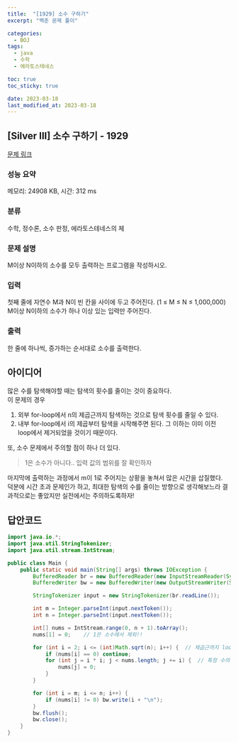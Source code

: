 ```yaml
---
title:  "[1929] 소수 구하기"
excerpt: "백준 문제 풀이"

categories:
  - BOJ
tags:
  - java
  - 수학
  - 에라토스테네스

toc: true
toc_sticky: true

date: 2023-03-18
last_modified_at: 2023-03-18
---
```

## [Silver III] 소수 구하기 - 1929 

[문제 링크](https://www.acmicpc.net/problem/1929) 

### 성능 요약

메모리: 24908 KB, 시간: 312 ms

### 분류

수학, 정수론, 소수 판정, 에라토스테네스의 체

### 문제 설명

<p>M이상 N이하의 소수를 모두 출력하는 프로그램을 작성하시오.</p>

### 입력 

 <p>첫째 줄에 자연수 M과 N이 빈 칸을 사이에 두고 주어진다. (1 ≤ M ≤ N ≤ 1,000,000) M이상 N이하의 소수가 하나 이상 있는 입력만 주어진다.</p>

### 출력 

 <p>한 줄에 하나씩, 증가하는 순서대로 소수를 출력한다.</p>

## 아이디어
많은 수를 탐색해야할 때는 탐색의 횟수를 줄이는 것이 중요하다.  
이 문제의 경우  
1. 외부 for-loop에서 n의 제곱근까지 탐색하는 것으로 탐색 횟수를 줄일 수 있다.  
2. 내부 for-loop에서 i의 제곱부터 탐색을 시작해주면 된다. 그 이하는 이미 이전 loop에서 제거되었을 것이기 때문이다.  

또, 소수 문제에서 주의할 점이 하나 더 있다.  
> 1은 소수가 아니다.. 입력 값의 범위를 잘 확인하자  

마지막에 출력하는 과정에서 m이 1로 주어지는 상황을 놓쳐서 많은 시간을 삽질했다.  
덕분에 시간 초과 문제인가 하고, 최대한 탐색의 수를 줄이는 방향으로 생각해보느라 결과적으로는 좋았지만 실전에서는 주의하도록하자!  


## 답안코드
```java
import java.io.*;
import java.util.StringTokenizer;
import java.util.stream.IntStream;

public class Main {
    public static void main(String[] args) throws IOException {
        BufferedReader br = new BufferedReader(new InputStreamReader(System.in));
        BufferedWriter bw = new BufferedWriter(new OutputStreamWriter(System.out));

        StringTokenizer input = new StringTokenizer(br.readLine());

        int m = Integer.parseInt(input.nextToken());
        int n = Integer.parseInt(input.nextToken());

        int[] nums = IntStream.range(0, n + 1).toArray();
        nums[1] = 0;    // 1은 소수에서 제외!!

        for (int i = 2; i <= (int)Math.sqrt(n); i++) {  // 제곱근까지 loop를 돌리면 전체 횟수를 줄일 수 있음! 2부터 세주어야 함
            if (nums[i] == 0) continue;
            for (int j = i * i; j < nums.length; j += i) {  // 특정 수의 제곱 이상부터 세주면 됨. 그 이하는 이미 이전 loop에서 제거됨
                nums[j] = 0;
            }
        }

        for (int i = m; i <= n; i++) {
            if (nums[i] != 0) bw.write(i + "\n");
        }
        bw.flush();
        bw.close();
    }
}
```